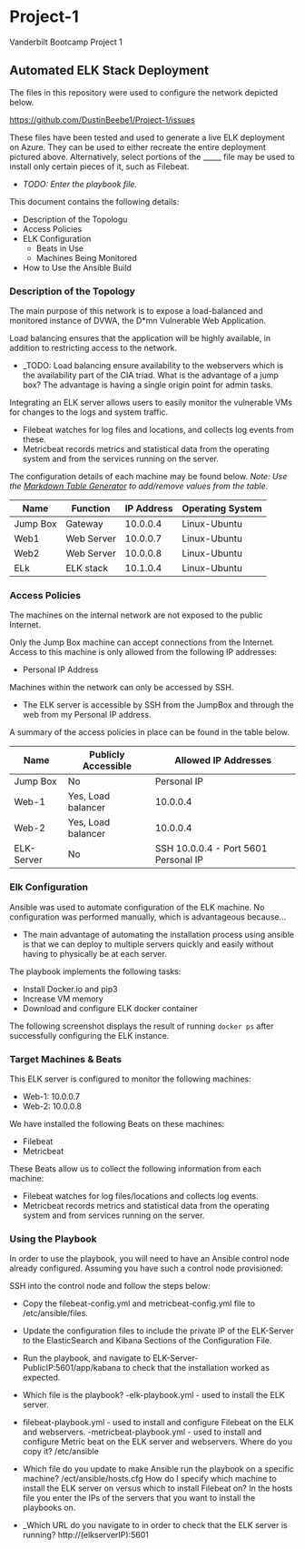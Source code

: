 # Project-1
Vanderbilt Bootcamp Project 1
## Automated ELK Stack Deployment

The files in this repository were used to configure the network depicted below.

https://github.com/DustinBeebe1/Project-1/issues

These files have been tested and used to generate a live ELK deployment on Azure. They can be used to either recreate the entire deployment pictured above. Alternatively, select portions of the _____ file may be used to install only certain pieces of it, such as Filebeat.

  - _TODO: Enter the playbook file._

This document contains the following details:
- Description of the Topologu
- Access Policies
- ELK Configuration
  - Beats in Use
  - Machines Being Monitored
- How to Use the Ansible Build


### Description of the Topology

The main purpose of this network is to expose a load-balanced and monitored instance of DVWA, the D*mn Vulnerable Web Application.

Load balancing ensures that the application will be highly available, in addition to restricting access to the network.
- _TODO: Load balancing ensure availability to the webservers which is the availability part of the CIA triad. 
What is the advantage of a jump box? The advantage is having a single origin point for admin tasks. 

Integrating an ELK server allows users to easily monitor the vulnerable VMs for changes to the logs and system traffic.
- Filebeat watches for log files and locations, and collects log events from these.
- Metricbeat records metrics and statistical data from the operating system and from the services running on the server.

The configuration details of each machine may be found below.
_Note: Use the [Markdown Table Generator](http://www.tablesgenerator.com/markdown_tables) to add/remove values from the table_.

| Name     | Function | IP Address | Operating System |
|----------|----------|------------|------------------|
| Jump Box | Gateway  | 10.0.0.4   | Linux-Ubuntu     |
| Web1     | Web Server| 10.0.0.7  | Linux-Ubuntu     |
| Web2     | Web Server| 10.0.0.8  | Linux-Ubuntu     |
| ELk      | ELK stack | 10.1.0.4  | Linux-Ubuntu     |

### Access Policies

The machines on the internal network are not exposed to the public Internet. 

Only the Jump Box machine can accept connections from the Internet. Access to this machine is only allowed from the following IP addresses:
- Personal IP Address

Machines within the network can only be accessed by SSH.
- The ELK server is accessible by SSH from the JumpBox and through the web from my Personal IP address.

A summary of the access policies in place can be found in the table below.

| Name     | Publicly Accessible | Allowed IP Addresses |
|----------|---------------------|----------------------|
| Jump Box | No                  | Personal IP          |
|  Web-1   | Yes, Load balancer  | 10.0.0.4             |
|  Web-2   | Yes, Load balancer  | 10.0.0.4             |
| ELK-Server | No                | SSH 10.0.0.4 - Port 5601 Personal IP |

### Elk Configuration

Ansible was used to automate configuration of the ELK machine. No configuration was performed manually, which is advantageous because...
- The main advantage of automating the installation process using ansible is that we can deploy to multiple servers quickly and easily without having to physically be at each server.

The playbook implements the following tasks:
- Install Docker.io and pip3
- Increase VM memory
- Download and configure ELK docker container

The following screenshot displays the result of running `docker ps` after successfully configuring the ELK instance.


 


### Target Machines & Beats
This ELK server is configured to monitor the following machines:
- Web-1: 10.0.0.7
- Web-2: 10.0.0.8

We have installed the following Beats on these machines:
- Filebeat
- Metricbeat

These Beats allow us to collect the following information from each machine:
- Filebeat watches for log files/locations and collects log events.
- Metricbeat records metrics and statistical data from the operating system and from services running on the server.

### Using the Playbook
In order to use the playbook, you will need to have an Ansible control node already configured. Assuming you have such a control node provisioned: 

SSH into the control node and follow the steps below:
- Copy the filebeat-config.yml and metricbeat-config.yml file to /etc/ansible/files.
- Update the configuration files to include the private IP of the ELK-Server to the ElasticSearch and Kibana Sections of the Configuration File.
- Run the playbook, and navigate to ELK-Server-PublicIP:5601/app/kabana to check that the installation worked as expected.

- Which file is the playbook? 
-elk-playbook.yml - used to install the ELK server.
- filebeat-playbook.yml - used to install and configure Filebeat on the ELK and webservers.
-metricbeat-playbook.yml - used to install and configure Metric beat on the ELK server and webservers.
Where do you copy it? /etc/ansible
- Which file do you update to make Ansible run the playbook on a specific machine? /ect/ansible/hosts.cfg 
How do I specify which machine to install the ELK server on versus which to install Filebeat on? In the hosts file you enter the IPs of the servers that you want to install the playbooks on.
- _Which URL do you navigate to in order to check that the ELK server is running?
http://(elkserverIP):5601
